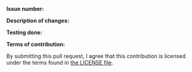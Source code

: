 <!--
Tips:
- Please read CONTRIBUTING.md to understand the process for PRs.
- Please file an issue before creating a PR so we can discuss the change and
  confirm it's in line with the goals of the project.
-->

**Issue number:**



**Description of changes:**



**Testing done:**



**Terms of contribution:**

By submitting this pull request, I agree that this contribution is licensed under the terms found in [the LICENSE file](https://github.com/samuelkarp/runj/blob/main/LICENSE).
